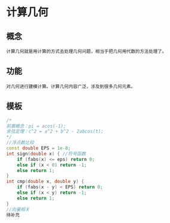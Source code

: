 # 计算几何
## 概念
    计算几何就是用计算的方式去处理几何问题，相当于把几何用代数的方法处理了。
## 功能
    对几何进行建模计算。计算几何内容广泛，涉及到很多几何元素。
## 模板
```cpp
/*
前置概念：pi = acos(-1);
余弦定理：c^2 = a^2 + b^2 - 2abcos(t);
*/
//浮点数比较
const double EPS = 1e-8;
int sign(double x) { //符号函数
    if (fabs(x) <= eps) return 0;
    else if (x < 0) return -1;
    else return 1;
}
int cmp(double x, double y) { 
    if (fabs(x - y) < EPS) return 0;
    else if (x < y) return -1;
    else return 1;
}
//向量相关
待补充

```
